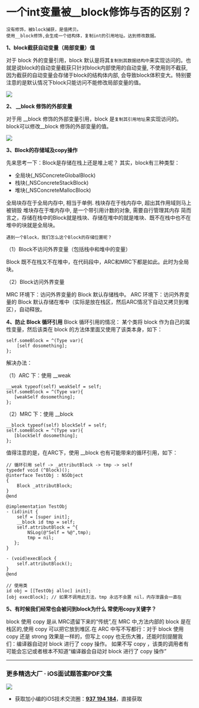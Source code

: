# 一个int变量被__block修饰与否的区别？

```
没有修饰，被block捕获，是值拷贝。
使用__block修饰,会生成一个结构体，复制int的引用地址。达到修改数据。
```

**1、block截获自动变量（局部变量）值**

对于 block 外的变量引用，block 默认是将其`复制到其数据结构中`来实现访问的。也就是说block的自动变量截获只针对block内部使用的自动变量, 不使用则不截获, 因为截获的自动变量会存储于block的结构体内部, 会导致block体积变大。特别要注意的是默认情况下block只能访问不能修改局部变量的值。

![](//upload-images.jianshu.io/upload_images/2530231-fdfd7e7c8133b4c7.jpeg?imageMogr2/auto-orient/strip%7CimageView2/2/w/319/format/webp)

**2、 __block 修饰的外部变量**

对于用 __block 修饰的外部变量引用，block 是`复制其引用地址`来实现访问的。block可以修改__block 修饰的外部变量的值。

![](//upload-images.jianshu.io/upload_images/2530231-8eec70c35c97d45f.jpeg?imageMogr2/auto-orient/strip%7CimageView2/2/w/252/format/webp)

**3、Block的存储域及copy操作**

先来思考一下：Block是存储在栈上还是堆上呢？
其实，block有三种类型：

*   全局块(_NSConcreteGlobalBlock)
*   栈块(_NSConcreteStackBlock)
*   堆块(_NSConcreteMallocBlock)

全局块存在于全局内存中, 相当于单例.
栈块存在于栈内存中, 超出其作用域则马上被销毁
堆块存在于堆内存中, 是一个带引用计数的对象, 需要自行管理其内存
简而言之，存储在栈中的Block就是栈块、存储在堆中的就是堆块、既不在栈中也不在堆中的块就是全局块。

`遇到一个Block，我们怎么这个Block的存储位置呢？`

（1）Block不访问外界变量（包括栈中和堆中的变量）

Block 既不在栈又不在堆中，在代码段中，ARC和MRC下都是如此。此时为全局块。

（2）Block访问外界变量

MRC 环境下：访问外界变量的 Block 默认存储栈中。
ARC 环境下：访问外界变量的 Block 默认存储在堆中（实际是放在栈区，然后ARC情况下自动又拷贝到堆区），自动释放。

**4、防止 Block 循环引用**
Block 循环引用的情况：
某个类将 block 作为自己的属性变量，然后该类在 block 的方法体里面又使用了该类本身，如下：

```
self.someBlock = ^(Type var){
    [self dosomething];
};
```

解决办法：

（1）ARC 下：使用 __weak

```
__weak typeof(self) weakSelf = self;
self.someBlock = ^(Type var){
   [weakSelf dosomething];
};
```

（2）MRC 下：使用 __block

```
__block typeof(self) blockSelf = self;
self.someBlock = ^(Type var){
   [blockSelf dosomething];
};

```

值得注意的是，在ARC下，使用 __block 也有可能带来的循环引用，如下：

```
// 循环引用 self -> _attributBlock -> tmp -> self
typedef void (^Block)();
@interface TestObj : NSObject
{
    Block _attributBlock;
}
@end

@implementation TestObj
- (id)init {
    self = [super init];
    __block id tmp = self;
    self.attributBlock = ^{
        NSLog(@"Self = %@",tmp);
        tmp = nil;
   };
}

- (void)execBlock {
    self.attributBlock();
}
@end

// 使用类
id obj = [[TestObj alloc] init];
[obj execBlock]; // 如果不调用此方法，tmp 永远不会置 nil，内存泄露会一直在

```

**5、有时候我们经常也会被问到block为什么 常使用copy关键字？**

block 使用 copy 是从 MRC遗留下来的“传统”,在 MRC 中,方法内部的 block 是在栈区的,使用 copy 可以把它放到堆区.在 ARC 中写不写都行：对于 block 使用 copy 还是 strong 效果是一样的，但写上 copy 也无伤大雅，还能时刻提醒我们：编译器自动对 block 进行了 copy 操作。
如果不写 copy ，该类的调用者有可能会忘记或者根本不知道“编译器会自动对 block 进行了 copy 操作”

***
### 更多精选大厂 · iOS面试题答案PDF文集

![](https://upload-images.jianshu.io/upload_images/17495317-e01b6f4e054727b7.png?imageMogr2/auto-orient/strip%7CimageView2/2/w/1240)
* 获取加小编的iOS技术交流圈：**[937 194 184](https://jq.qq.com/?_wv=1027&k=5PARXCI)**，直接获取
